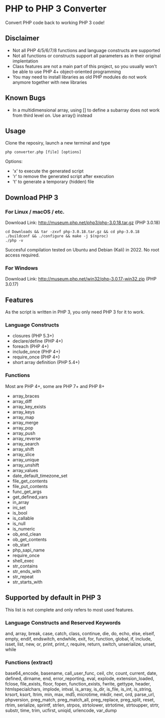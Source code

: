# PHP to PHP 3 Converter
Convert PHP code back to working PHP 3 code!

## Disclaimer
- Not all PHP 4/5/6/7/8 functions and language constructs are supported
- Not all functions or constructs support all parameters as in their original implentation
- Class features are not a main part of this project, so you usually won't be able to use PHP 4+ object-oriented programming
- You may need to install libraries as old PHP modules do not work anymore together with new libraries

## Known Bugs
- In a multidimensional array, using [] to define a subarray does not work from third level on. Use array() instead

## Usage
Clone the reposiry, launch a new terminal and type
```
php converter.php [file] [options]
```
Options:
- 'x' to execute the generated script
- 'r' to remove the generated script after execution
- 't' to generate a temporary (hidden) file

## Download PHP 3

### For Linux / macOS / etc.
Download Link: http://museum.php.net/php3/php-3.0.18.tar.gz (PHP 3.0.18)
```
cd Downloads && tar -zxvf php-3.0.18.tar.gz && cd php-3.0.18
./buildconf && ./configure && make -j $(nproc)
./php -v
```
Succesful compilation tested on Ubuntu and Debian (Kali) in 2022. No root access required.

### For Windows
Download Link: http://museum.php.net/win32/php-3.0.17-win32.zip (PHP 3.0.17)

## Features

As the script is written in PHP 3, you only need PHP 3 for it to work.

### Language Constructs
- closures (PHP 5.3+)
- declare/define (PHP 4+)
- foreach (PHP 4+)
- include_once (PHP 4+)
- require_once (PHP 4+)
- short array definition (PHP 5.4+)

### Functions
Most are PHP 4+, some are PHP 7+ and PHP 8+
- array_braces
- array_diff
- array_key_exists
- array_keys
- array_map
- array_merge
- array_pop
- array_push
- array_reverse
- array_search
- array_shift
- array_slice
- array_unique
- array_unshift
- array_values
- date_default_timezone_set
- file_get_contents
- file_put_contents
- func_get_args
- get_defined_vars
- in_array
- ini_set
- is_bool
- is_callable
- is_null
- is_numeric
- ob_end_clean
- ob_get_contents
- ob_start
- php_sapi_name
- require_once
- shell_exec
- str_contains
- str_ends_with
- str_repeat
- str_starts_with


## Supported by default in PHP 3

This list is not complete and only refers to most used features.

### Language Constructs and Reserved Keywords
and, array, break, case, catch, class, continue, die, do, echo, else, elseif, empty, endif, endswitch, endwhile, exit, for, function, global, if, include, isset, list, new, or, print, print_r, require, return, switch, unserialize, unset, while

### Functions (extract)
base64_encode, basename, call_user_func, ceil, chr, count, current, date, defined, dirname, end, error_reporting, eval, explode, extension_loaded, fclose, file_exists, floor, fopen, function_exists, fwrite, gettype, header, htmlspecialchars, implode, intval, is_array, is_dir, is_file, is_int, is_string, krsort, ksort, ltrim, min, max, md5, microtime, mkdir, next, ord, parse_url, phpversion, preg_match, preg_match_all, preg_replace, preg_split, reset, rtrim, serialize, sprintf, strlen, strpos, strtolower, strtotime, strtoupper, strtr, substr, time, trim, ucfirst, uniqid, urlencode, var_dump
